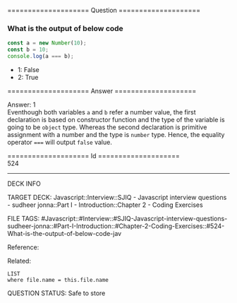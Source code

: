 ==================== Question ====================  

### What is the output of below code

```javascript
const a = new Number(10);
const b = 10;
console.log(a === b);
```

- 1: False
- 2: True  

==================== Answer ====================  

Answer: 1  
Eventhough both variables `a` and `b` refer a number value, the first
declaration is based on constructor function and the type of the variable is
going to be `object` type. Whereas the second declaration is primitive
assignment with a number and the type is `number` type. Hence, the equality
operator `===` will output `false` value.

==================== Id ====================  
524

---

DECK INFO

TARGET DECK: Javascript::Interview::SJIQ - Javascript interview questions - sudheer jonna::Part I - Introduction::Chapter 2 - Coding Exercises

FILE TAGS: #Javascript::#Interview::#SJIQ-Javascript-interview-questions-sudheer-jonna::#Part-I-Introduction::#Chapter-2-Coding-Exercises::#524-What-is-the-output-of-below-code-jav

Reference:

Related:

```dataview
LIST
where file.name = this.file.name
```

QUESTION STATUS: Safe to store
